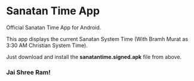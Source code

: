 # Sanatan Time App

Official Sanatan Time App for Android.

This app displays the current Sanatan System Time (With Bramh Murat as 3:30 AM Christian System Time).

Just download and install the **sanatantime.signed.apk** file from above. 

### Jai Shree Ram!
